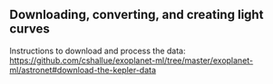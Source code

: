 ## Downloading, converting, and creating light curves

Instructions to download and process the data:
https://github.com/cshallue/exoplanet-ml/tree/master/exoplanet-ml/astronet#download-the-kepler-data